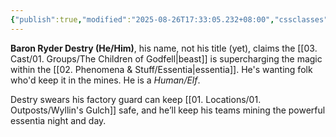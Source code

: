 ```yaml
---
{"publish":true,"modified":"2025-08-26T17:33:05.232+08:00","cssclasses":""}
---
```


**Baron Ryder Destry (He/Him)**, his name, not his title (yet), claims the [[03. Cast/01. Groups/The Children of Godfell\|beast]] is supercharging the magic within the [[02. Phenomena & Stuff/Essentia\|essentia]]. He's wanting folk who'd keep it in the mines. He is a *Human/Elf*. 

Destry swears his factory guard can keep [[01. Locations/01. Outposts/Wyllin's Gulch]] safe, and he’ll keep his teams mining the powerful essentia night and day.
